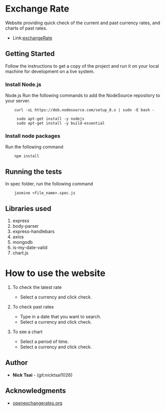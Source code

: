 # Exchange Rate

Website providing quick check of the current and past currency rates, and charts of past rates.
* Link:[exchangeRate](http://128.199.115.203:8080/home)

## Getting Started

Follow the instructions to get a copy of the project and run it on your local machine for development on a live system.

### Install Node.js

Node.js
Run the following commands to add the NodeSource repository to your server.
```
    curl -sL https://deb.nodesource.com/setup_8.x | sudo -E bash -
```
```
     sudo apt-get install -y nodejs
     sudo apt-get install -y build-essential
```
### Install node packages

Run the following command
```
    npm install
```

## Running the tests

In spec folder, run the following command
```
    jasmine <file_name>.spec.js
```

## Libraries used

1. express
2. body-parser
3. express-handlebars
4. axios
5. mongodb
6. is-my-date-valid
7. chart.js

# How to use the website

1. To check the latest rate
    * Select a currency and click check.

2. To check past rates
    * Type in a date that you want to search.
    * Select a currency and click check.
3. To see a chart
    - Select a period of time.
    - Select a currency and click check.

## Author

* **Nick Tsai** - (git:nicktsai1026)

## Acknowledgments

* [openexchangerates.org](https://openexchangerates.org/)
